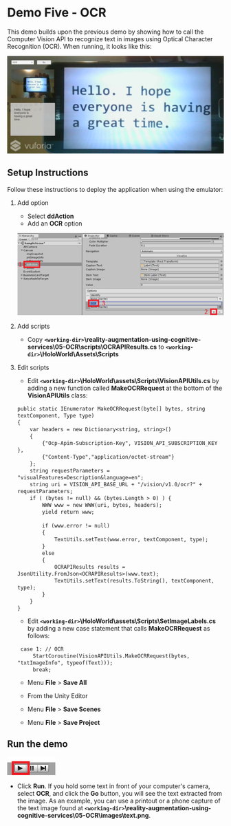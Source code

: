 # Demo Five - OCR

This demo builds upon the previous demo by showing how to call the Computer Vision API to recognize text in images using Optical Character Recognition (OCR). When running, it looks like this:

![demo-five](setup/demo5-running-resized-66.png)

## Setup Instructions

Follow these instructions to deploy the application when using the emulator:

1. Add option

   - Select **ddAction**
   - Add an **OCR** option

   ![add option](setup/add-option-ocr-labelled.png)

1. Add scripts

   - Copy **`<working-dir>`\reality-augmentation-using-cognitive-services\05-OCR\scripts\OCRAPIResults.cs** to **`<working-dir>`\HoloWorld\Assets\Scripts**

1. Edit scripts

   - Edit **`<working-dir>`\HoloWorld\assets\Scripts\VisionAPIUtils.cs** by adding a new function called **MakeOCRRequest** at the bottom of the **VisionAPIUtils** class:
   ```
   public static IEnumerator MakeOCRRequest(byte[] bytes, string textComponent, Type type)
   {
       var headers = new Dictionary<string, string>()
       {
           {"Ocp-Apim-Subscription-Key", VISION_API_SUBSCRIPTION_KEY },
           {"Content-Type","application/octet-stream"}
       };
       string requestParameters = "visualFeatures=Description&language=en";
	   string uri = VISION_API_BASE_URL + "/vision/v1.0/ocr?" + requestParameters;
	   if ( (bytes != null) && (bytes.Length > 0) ) {
		   WWW www = new WWW(uri, bytes, headers);
		   yield return www;

		   if (www.error != null)
		   {
			   TextUtils.setText(www.error, textComponent, type);
		   }
		   else
		   {
			   OCRAPIResults results = JsonUtility.FromJson<OCRAPIResults>(www.text);
			   TextUtils.setText(results.ToString(), textComponent, type);
		   }
	   }
   }
   ```
   - Edit **`<working-dir>`\HoloWorld\assets\Scripts\SetImageLabels.cs** by adding a new case statement that calls **MakeOCRRequest** as follows:
   ```
	case 1: // OCR
		StartCoroutine(VisionAPIUtils.MakeOCRRequest(bytes, "txtImageInfo", typeof(Text)));
		break;
   ```
   - Menu **File** > **Save All**

   - From the Unity Editor
   - Menu **File** > **Save Scenes**
   - Menu **File** > **Save Project**

## Run the demo

  ![play](setup/play-labelled-resized-66.png)

  - Click **Run**. If you hold some text in front of your computer's camera, select **OCR**, and click the **Go** button, you will see the text extracted from the image. As an example, you can use a printout or a phone capture of the text image found at **`<working-dir>`\reality-augmentation-using-cognitive-services\05-OCR\images\text.png**.
